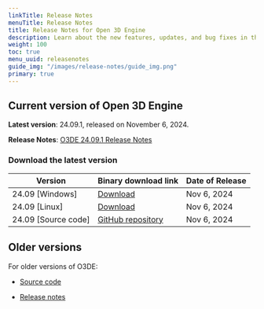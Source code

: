 ```yaml
---
linkTitle: Release Notes
menuTitle: Release Notes
title: Release Notes for Open 3D Engine
description: Learn about the new features, updates, and bug fixes in the current release of Open 3D Engine.
weight: 100
toc: true
menu_uuid: releasenotes
guide_img: "/images/release-notes/guide_img.png"
primary: true
---
```


## Current version of Open 3D Engine

**Latest version**: 24.09.1, released on November 6, 2024.

**Release Notes**: [O3DE 24.09.1 Release Notes](./2409-1-release-notes)


### Download the latest version

| Version                            | Binary download link                             |  Date of Release   |
|------------------------------------|--------------------------------------------------|--------------------|
| 24.09 \[Windows\] | [Download](https://o3debinaries.org/download/windows.html) | Nov 6, 2024 |
| 24.09 \[Linux\] | [Download](https://o3debinaries.org/download/linux.html) | Nov 6, 2024 |
| 24.09 \[Source code\] | [GitHub repository](https://github.com/o3de/o3de/tree/main) |  Nov 6, 2024 |


## Older versions

For older versions of O3DE:

- [Source code](https://github.com/o3de/o3de/releases)

- [Release notes](./archive/)
